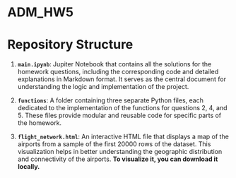 # ADM_HW5

# Repository Structure

1. **`main.ipynb`**: Jupiter Notebook that contains all the solutions for the homework questions, including the corresponding code and detailed explanations in Markdown format. It serves as the central document for understanding the logic and implementation of the project.

2. **`functions`**: A folder containing three separate Python files, each dedicated to the implementation of the functions for questions 2, 4, and 5. These files provide modular and reusable code for specific parts of the homework.

3. **`flight_network.html`**: An interactive HTML file that displays a map of the airports from a sample of the first 20000 rows of the dataset. This visualization helps in better understanding the geographic distribution and connectivity of the airports. **To visualize it, you can download it locally.**
